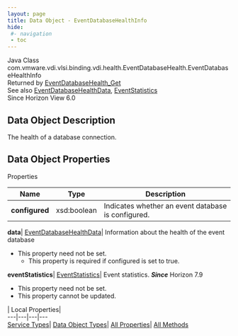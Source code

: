 ```yaml
---
layout: page
title: Data Object - EventDatabaseHealthInfo
hide:
 #- navigation
 - toc
---
```






Java Class
    com.vmware.vdi.vlsi.binding.vdi.health.EventDatabaseHealth.EventDatabaseHealthInfo  
Returned by
     [EventDatabaseHealth_Get](vdi.health.EventDatabaseHealth.md#get)  
See also
     [EventDatabaseHealthData](vdi.health.EventDatabaseHealth.EventDatabaseHealthData.md), [EventStatistics](vdi.health.EventDatabaseHealth.EventStatistics.md)  
Since 
    Horizon View 6.0

## Data Object Description 

The health of a database connection. 

## Data Object Properties

Properties

Name |  Type |  Description   
---|---|---  
**configured**|  xsd:boolean|  Indicates whether an event database is configured.   
  
**data**| [EventDatabaseHealthData](vdi.health.EventDatabaseHealth.EventDatabaseHealthData.md)|  Information about the health of the event database   


* This property need not be set.
  * This property is required if configured is set to true.

  
**eventStatistics**| [EventStatistics](vdi.health.EventDatabaseHealth.EventStatistics.md)|  Event statistics.  **_Since_** Horizon 7.9  


* This property need not be set.
* This property cannot be updated.

  
  
  
 | Local Properties|   
---|---|---|---  
[Service Types](index-mo_types.md)| [Data Object Types](index-do_types.md)| [All Properties](index-properties.md)| [All Methods](index-methods.md)  
  
  

